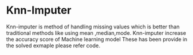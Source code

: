 # Knn-Imputer
Knn-imputer is method of handling missing values which is better than traditional methods like using mean ,median,mode.
Knn-imputer increase the accuracy score of Machine learning model
These has been provide in the solved exmaple please refer code.
